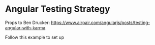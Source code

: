 # Angular Testing Strategy

Props to Ben Drucker: https://www.airpair.com/angularjs/posts/testing-angular-with-karma

Follow this example to set up
